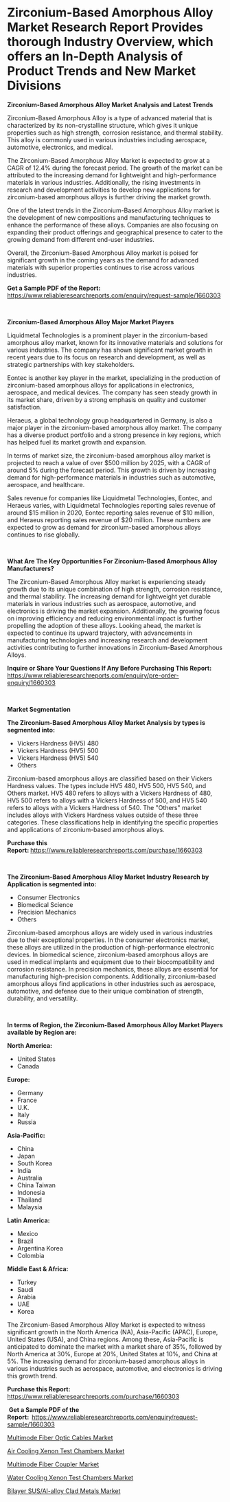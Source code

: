 <p><h1>Zirconium-Based Amorphous Alloy Market Research Report Provides thorough Industry Overview, which offers an In-Depth Analysis of Product Trends and New Market Divisions</h1></p><p><strong>Zirconium-Based Amorphous Alloy Market Analysis and Latest Trends</strong></p>
<p><p>Zirconium-Based Amorphous Alloy is a type of advanced material that is characterized by its non-crystalline structure, which gives it unique properties such as high strength, corrosion resistance, and thermal stability. This alloy is commonly used in various industries including aerospace, automotive, electronics, and medical.</p><p>The Zirconium-Based Amorphous Alloy Market is expected to grow at a CAGR of 12.4% during the forecast period. The growth of the market can be attributed to the increasing demand for lightweight and high-performance materials in various industries. Additionally, the rising investments in research and development activities to develop new applications for zirconium-based amorphous alloys is further driving the market growth.</p><p>One of the latest trends in the Zirconium-Based Amorphous Alloy market is the development of new compositions and manufacturing techniques to enhance the performance of these alloys. Companies are also focusing on expanding their product offerings and geographical presence to cater to the growing demand from different end-user industries.</p><p>Overall, the Zirconium-Based Amorphous Alloy market is poised for significant growth in the coming years as the demand for advanced materials with superior properties continues to rise across various industries.</p></p>
<p><strong>Get a Sample PDF of the Report:&nbsp;</strong> <a href="https://www.reliableresearchreports.com/enquiry/request-sample/1660303">https://www.reliableresearchreports.com/enquiry/request-sample/1660303</a></p>
<p>&nbsp;</p>
<p><strong>Zirconium-Based Amorphous Alloy Major Market Players</strong></p>
<p><p>Liquidmetal Technologies is a prominent player in the zirconium-based amorphous alloy market, known for its innovative materials and solutions for various industries. The company has shown significant market growth in recent years due to its focus on research and development, as well as strategic partnerships with key stakeholders.</p><p>Eontec is another key player in the market, specializing in the production of zirconium-based amorphous alloys for applications in electronics, aerospace, and medical devices. The company has seen steady growth in its market share, driven by a strong emphasis on quality and customer satisfaction.</p><p>Heraeus, a global technology group headquartered in Germany, is also a major player in the zirconium-based amorphous alloy market. The company has a diverse product portfolio and a strong presence in key regions, which has helped fuel its market growth and expansion.</p><p>In terms of market size, the zirconium-based amorphous alloy market is projected to reach a value of over $500 million by 2025, with a CAGR of around 5% during the forecast period. This growth is driven by increasing demand for high-performance materials in industries such as automotive, aerospace, and healthcare.</p><p>Sales revenue for companies like Liquidmetal Technologies, Eontec, and Heraeus varies, with Liquidmetal Technologies reporting sales revenue of around $15 million in 2020, Eontec reporting sales revenue of $10 million, and Heraeus reporting sales revenue of $20 million. These numbers are expected to grow as demand for zirconium-based amorphous alloys continues to rise globally.</p></p>
<p>&nbsp;</p>
<p><strong>What Are The Key Opportunities For Zirconium-Based Amorphous Alloy Manufacturers?</strong></p>
<p><p>The Zirconium-Based Amorphous Alloy market is experiencing steady growth due to its unique combination of high strength, corrosion resistance, and thermal stability. The increasing demand for lightweight yet durable materials in various industries such as aerospace, automotive, and electronics is driving the market expansion. Additionally, the growing focus on improving efficiency and reducing environmental impact is further propelling the adoption of these alloys. Looking ahead, the market is expected to continue its upward trajectory, with advancements in manufacturing technologies and increasing research and development activities contributing to further innovations in Zirconium-Based Amorphous Alloys.</p></p>
<p><strong>Inquire or Share Your Questions If Any Before Purchasing This Report:</strong> <a href="https://www.reliableresearchreports.com/enquiry/pre-order-enquiry/1660303">https://www.reliableresearchreports.com/enquiry/pre-order-enquiry/1660303</a></p>
<p>&nbsp;</p>
<p><strong>Market Segmentation</strong></p>
<p><strong>The Zirconium-Based Amorphous Alloy Market Analysis by types is segmented into:</strong></p>
<p><ul><li>Vickers Hardness (HV5) 480</li><li>Vickers Hardness (HV5) 500</li><li>Vickers Hardness (HV5) 540</li><li>Others</li></ul></p>
<p><p>Zirconium-based amorphous alloys are classified based on their Vickers Hardness values. The types include HV5 480, HV5 500, HV5 540, and Others market. HV5 480 refers to alloys with a Vickers Hardness of 480, HV5 500 refers to alloys with a Vickers Hardness of 500, and HV5 540 refers to alloys with a Vickers Hardness of 540. The "Others" market includes alloys with Vickers Hardness values outside of these three categories. These classifications help in identifying the specific properties and applications of zirconium-based amorphous alloys.</p></p>
<p><strong>Purchase this Report:&nbsp;</strong><a href="https://www.reliableresearchreports.com/purchase/1660303">https://www.reliableresearchreports.com/purchase/1660303</a></p>
<p>&nbsp;</p>
<p><strong>The Zirconium-Based Amorphous Alloy Market Industry Research by Application is segmented into:</strong></p>
<p><ul><li>Consumer Electronics</li><li>Biomedical Science</li><li>Precision Mechanics</li><li>Others</li></ul></p>
<p><p>Zirconium-based amorphous alloys are widely used in various industries due to their exceptional properties. In the consumer electronics market, these alloys are utilized in the production of high-performance electronic devices. In biomedical science, zirconium-based amorphous alloys are used in medical implants and equipment due to their biocompatibility and corrosion resistance. In precision mechanics, these alloys are essential for manufacturing high-precision components. Additionally, zirconium-based amorphous alloys find applications in other industries such as aerospace, automotive, and defense due to their unique combination of strength, durability, and versatility.</p></p>
<p>&nbsp;</p>
<p><strong>In terms of Region, the Zirconium-Based Amorphous Alloy Market Players available by Region are:</strong></p>
<p>
    <p> <strong> North America: </strong>
        <ul>
            <li>United States</li>
            <li>Canada</li>
        </ul>
        </p> 
    <p> <strong> Europe: </strong>
        <ul>
            <li>Germany</li>
            <li>France</li>
            <li>U.K.</li>
            <li>Italy</li>
            <li>Russia</li>
        </ul>
        </p> 
    <p> <strong> Asia-Pacific: </strong>
        <ul>
            <li>China</li>
            <li>Japan</li>
            <li>South Korea</li>
            <li>India</li>
            <li>Australia</li>
            <li>China Taiwan</li>
            <li>Indonesia</li>
            <li>Thailand</li>
            <li>Malaysia</li>
        </ul>
        </p> 
    <p> <strong> Latin America: </strong>
        <ul>
            <li>Mexico</li>
            <li>Brazil</li>
            <li>Argentina Korea</li>
            <li>Colombia</li>
        </ul>
        </p> 
    <p> <strong> Middle East & Africa: </strong>
        <ul>
            <li>Turkey</li>
            <li>Saudi</li>
            <li>Arabia</li>
            <li>UAE</li>
            <li>Korea</li>
        </ul>
    </p>
    </p>
<p><p>The Zirconium-Based Amorphous Alloy Market is expected to witness significant growth in the North America (NA), Asia-Pacific (APAC), Europe, United States (USA), and China regions. Among these, Asia-Pacific is anticipated to dominate the market with a market share of 35%, followed by North America at 30%, Europe at 20%, United States at 10%, and China at 5%. The increasing demand for zirconium-based amorphous alloys in various industries such as aerospace, automotive, and electronics is driving this growth trend.</p></p>
<p><strong>Purchase this Report: </strong><a href="https://www.reliableresearchreports.com/purchase/1660303">https://www.reliableresearchreports.com/purchase/1660303</a></p>
<p>&nbsp;<strong>Get a Sample PDF of the Report:&nbsp;&nbsp;</strong><a href="https://www.reliableresearchreports.com/enquiry/request-sample/1660303">https://www.reliableresearchreports.com/enquiry/request-sample/1660303</a></p>
<p><strong></strong></p>
<p><p><a href="https://view.publitas.com/reportprime-1/multimode-fiber-optic-cables-market-size-focuses-on-market-dynamics-in-depth-analysis-and-future-projections-of-its-market-forecasted-for-period-from-2024-to-2031/">Multimode Fiber Optic Cables Market</a></p><p><a href="https://automatic-knee-4c7.notion.site/Air-Cooling-Xenon-Test-Chambers-Market-Size-Reflecting-a-Forecast-Till-2031-Market-By-Type-By-Appl-2a2fa395ffad49799004a6acde356395">Air Cooling Xenon Test Chambers Market</a></p><p><a href="https://view.publitas.com/reportprime-1/multimode-fiber-coupler-market-provides-a-comprehensive-analysis-including-a-macro-overview-of-the-market-as-well-as-micro-details-such-as-market-size-and-competitive-landscape/">Multimode Fiber Coupler Market</a></p><p><a href="https://sulfuric-clavicle-d39.notion.site/Water-Cooling-Xenon-Test-Chambers-Market-Size-Furnishes-Valuable-Information-Encompassing-Market-Sha-55e8125b80af44aeb21ed0eaf1a6bb86">Water Cooling Xenon Test Chambers Market</a></p><p><a href="https://automatic-knee-4c7.notion.site/Bilayer-SUS-Al-alloy-Clad-Metals-Market-Research-Report-Forecasted-for-Period-from-2024-2031-by-M-d2b59746064e4461b0eb11b93eda7983">Bilayer SUS/Al-alloy Clad Metals Market</a></p></p>
